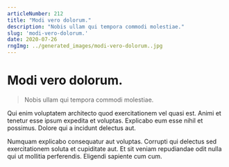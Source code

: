 ```yaml
---
articleNumber: 212
title: "Modi vero dolorum."
description: "Nobis ullam qui tempora commodi molestiae."
slug: 'modi-vero-dolorum.'
date: 2020-07-26
rngImg: ../generated_images/modi-vero-dolorum..jpg
---
```


# Modi vero dolorum.

> Nobis ullam qui tempora commodi molestiae.

Qui enim voluptatem architecto quod exercitationem vel quasi est. Animi et tenetur esse ipsum expedita et voluptas. Explicabo eum esse nihil et possimus. Dolore qui a incidunt delectus aut.
 Numquam explicabo consequatur aut voluptas. Corrupti qui delectus sed exercitationem soluta et cupiditate aut. Et sit veniam repudiandae odit nulla qui ut mollitia perferendis. Eligendi sapiente cum cum.
